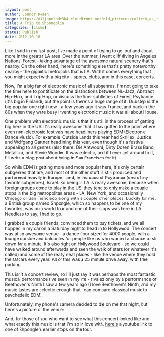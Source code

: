 ```yaml
---
layout: post
author: Connor Rosen
image: https://d31japmlpdv3k4.cloudfront.net/old_pictures/caltech_as_it_happens/6a0105349b8251970b017d3ca74201970c.jpg
title: A Trip to Shpongolia 
categories: [clubs]
status: Publish
date: 2012-10-16
---
```


Like I said in my last post, I've made a point of trying to get out and about more in the greater LA area. Over the summer, I went cliff diving in Angeles National Forest - taking advantage of the awesome natural scenery that's nearby. On the other hand, there's something else that's pretty noteworthy nearby - the gigantic metropolis that is LA. With it comes everything that you might expect with a big city - sports, clubs, and in this case, concerts.

Now, I'm a big fan of electronic music of all subgenres. I'm not going to take the time here to pontificate on the distinctions between Nu-Jazz, Abstract Hip-Hop, and Trip Hop, or discuss the finer subtleties of Forest Psytrance (it's big in Finland), but the point is there's a huge range of it. Dubstep is the big popular one right now - a few years ago it was Trance, and back in the 80s when they were busy inventing electronic music it was all about House.

One problem with electronic music is that it's still in the process of getting big here in the US. It's really awesome that it has gotten to the point where even non-electronic festivals have headliners playing EDM (Electronic Dance Music). For example, Outside Lands this year had Skrillex, Justice, and Wolfgang Gartner headlining this year, even though it's a festival appealing to all genres (also there: Die Antwoord, Dirty Dozen Brass Band, Metallica, and Stevie Wonder. It was eclectic, and if I ever get around to it, I'll write a blog post about being in San Francisco for it).

So while EDM is getting more and more popular here, it's only certain subgenres that are, and most of the other stuff is still produced and performed heavily in Europe - and, in the case of Psytrance (one of my favorite subgenres), Israel. So being in LA is really awesome, because when foreign groups come to play in the US, they tend to only make a couple stops in the big metropolitan areas - LA, New York, and occasionally Chicago or San Francisco along with a couple other places. Luckily for me, a British group named Shpongle, which so happens to be one of my favorites, was on a world tour and one of their stops was here in LA. Needless to say, I had to go.

I grabbed a couple friends, convinced them to buy tickets, and we all hopped in my car on a Saturday night to head in to Hollywood. The concert was at an awesome venue - a dance floor sized for 4000 people, with a lounge outside and balconies for people like us who wanted a chance to sit down for a minute. It's also right on Hollywood Boulevard - so we could have walked around afterwards and seen the walk of stars (or whatever it's called) and some of the really neat places - like the venue where they hold the Oscars every year. All of this was a 25 minute drive away, with free parking.

This isn't a concert review, so I'll just say it was perhaps the most fantastic musical performance I've seen in my life - rivaled only by a performance of Beethoven's Ninth I saw a few years ago (I love Beethoven's Ninth, and my music tastes are eclectic enough that I can compare classical music to psychedelic EDM).

Unfortunately, my phone's camera decided to die on me that night, but here's a picture of the venue:

And, for those of you who want to see what this concert looked like and what exactly this music is that I'm so in love with, <a href="https://www.youtube.com/watch?v=fGjE9-DiYyo&amp;feature=related" target="_self">here's</a> a youtube link to one of Shpongle's earlier stops on the tour.

